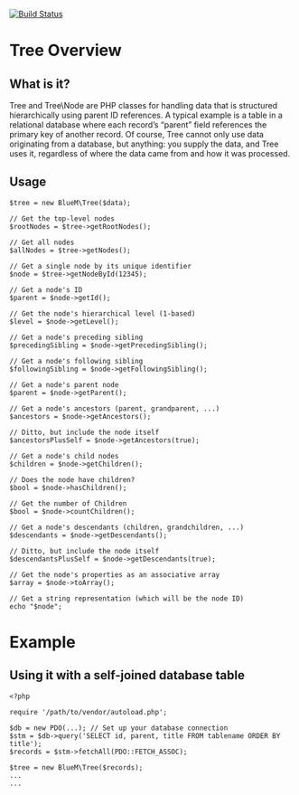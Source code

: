 [![Build Status](https://travis-ci.org/BlueM/Tree.png?branch=master)](https://travis-ci.org/BlueM/Tree)

Tree Overview
=========================

What is it?
--------------
Tree and Tree\Node are PHP classes for handling data that is structured hierarchically using parent ID references. A typical example is a table in a relational database where each record’s “parent” field references the primary key of another record. Of course, Tree cannot only use data originating from a database, but anything: you supply the data, and Tree uses it, regardless of where the data came from and how it was processed.


Usage
-------

    $tree = new BlueM\Tree($data);

    // Get the top-level nodes
    $rootNodes = $tree->getRootNodes();

    // Get all nodes
    $allNodes = $tree->getNodes();

    // Get a single node by its unique identifier
    $node = $tree->getNodeById(12345);

    // Get a node's ID
    $parent = $node->getId();

    // Get the node's hierarchical level (1-based)
    $level = $node->getLevel();

    // Get a node's preceding sibling
    $precedingSibling = $node->getPrecedingSibling();

    // Get a node's following sibling
    $followingSibling = $node->getFollowingSibling();

    // Get a node's parent node
    $parent = $node->getParent();

    // Get a node's ancestors (parent, grandparent, ...)
    $ancestors = $node->getAncestors();

    // Ditto, but include the node itself
    $ancestorsPlusSelf = $node->getAncestors(true);

    // Get a node's child nodes
    $children = $node->getChildren();

    // Does the node have children?
    $bool = $node->hasChildren();

    // Get the number of Children
    $bool = $node->countChildren();

    // Get a node's descendants (children, grandchildren, ...)
    $descendants = $node->getDescendants();

    // Ditto, but include the node itself
    $descendantsPlusSelf = $node->getDescendants(true);

    // Get the node's properties as an associative array
    $array = $node->toArray();

    // Get a string representation (which will be the node ID)
    echo "$node";


Example
=======

Using it with a self-joined database table
------------------------------------------

    <?php

    require '/path/to/vendor/autoload.php';

    $db = new PDO(...); // Set up your database connection
    $stm = $db->query('SELECT id, parent, title FROM tablename ORDER BY title');
    $records = $stm->fetchAll(PDO::FETCH_ASSOC);

    $tree = new BlueM\Tree($records);
    ...
    ...
